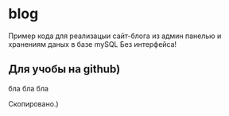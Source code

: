 # blog

Пример кода для реализацыи сайт-блога из админ панелью
и хранениям даных в базе mySQL
Без интерфейса!

Для учобы на github)
--------------------
бла бла бла 

Скопировано.)
